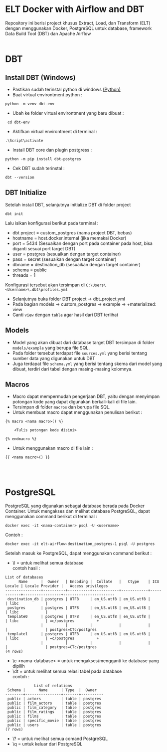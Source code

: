 # ELT Docker with Airflow and DBT

Repository ini berisi project khusus Extract, Load, dan Transform (ELT) dengan menggunakan Docker, PostgreSQL untuk database, framework Data Build Tool (DBT) dan Apache Airflow
<br>
<br>

# DBT

## Install DBT (Windows)

- Pastikan sudah terinstal python di windows [(Python)](https://www.python.org/)
- Buat virtual environtment python : 
```
python -m venv dbt-env
```
- Ubah ke folder virtual environtment yang baru dibuat :
```
 cd dbt-env
 ```
- Aktifkan virtual environtment di terminal : 
```
.\Script\activate
```
- Install DBT core dan plugin postgress : 
```
python -m pip install dbt-postgres
```
- Cek DBT sudah terinstal : 
```
dbt --version
```

## DBT Initialize

Setelah install DBT, selanjutnya initialize DBT di folder project
```
dbt init
```
Lalu isikan konfigurasi berikut pada terminal :

- dbt project = custom_postgres (nama project DBT, bebas)
- hostname = host.docker.internal (jika memakai Docker)
- port = 5434 (Sesuaikan dengan port pada container pada host, bisa diganti sesuai port target DBT)
- user = postgres (sesuaikan dengan target container)
- pass = secret (sesuaikan dengan target container)
- dbname = destination_db (sesuaikan dengan target container)
- schema = public
- threads = 1

Konfigurasi tersebut akan tersimpan di `C:\Users\<Username>\.dbt\profiles.yml`

- Selanjutnya buka folder DBT project -> dbt_project.yml
- Pada bagian models -> custom_postgres -> example -> +materialized: view
- Ganti `view` dengan `table` agar hasil dari DBT terlihat

## Models
- Model yang akan dibuat dari database target DBT tersimpan di folder `models/example` yang berupa file SQL.
- Pada folder tersebut terdapat file `sources.yml` yang berisi tentang sumber data yang digunakan untuk DBT
- Juga terdapat file `schema.yml` yang berisi tentang skema dari model yang dibuat, terdiri dari tabel dengan masing-masing kolomnya.

## Macros
- Macro dapat mempermudah pengerjaan DBT, yaitu dengan menyimpan potongan kode yang dapat digunakan berkali-kali di file lain.
- Tersimpan di folder `macros` dan berupa file SQL.
- Untuk membuat macro dapat menggunakan penulisan berikut :
```
{% macro <nama macro>() %}

    <Tulis potongan kode disini>

{% endmacro %}
```
- Untuk menggunakan macro di file lain :
```
{{ <nama macro>() }}
```
<br>
<br>

# PostgreSQL

PostgreSQL yang digunakan sebagai database berada pada Docker Container. Untuk mengakses dan melihat database PostgreSQL, dapat menggunakan command berikut di terminal :
```
docker exec -it <nama-container> psql -U <username>
```

Contoh :
```
docker exec -it elt-airflow-destination_postgres-1 psql -U postgres
```

Setelah masuk ke PostgreSQL, dapat menggunakan command berikut :
- \l = untuk melihat semua database\
contoh hasil :
```
List of databases
      Name      |  Owner   | Encoding |  Collate   |   Ctype    | ICU Locale | Locale Provider |   Access privileges
----------------+----------+----------+------------+------------+------------+-----------------+-----------------------
 destination_db | postgres | UTF8     | en_US.utf8 | en_US.utf8 |            | libc            |
 postgres       | postgres | UTF8     | en_US.utf8 | en_US.utf8 |            | libc            |
 template0      | postgres | UTF8     | en_US.utf8 | en_US.utf8 |            | libc            | =c/postgres          +
                |          |          |            |            |            |                 | postgres=CTc/postgres
 template1      | postgres | UTF8     | en_US.utf8 | en_US.utf8 |            | libc            | =c/postgres          +
                |          |          |            |            |            |                 | postgres=CTc/postgres
(4 rows)
```
- \c \<nama-database> = untuk mengakses/mengganti ke database yang dipilih
- \dt = untuk melihat semua relasi tabel pada database\
contoh :
```
             List of relations
 Schema |      Name      | Type  |  Owner
--------+----------------+-------+----------
 public | actors         | table | postgres
 public | film_actors    | table | postgres
 public | film_category  | table | postgres
 public | film_ratings   | table | postgres
 public | films          | table | postgres
 public | specific_movie | table | postgres
 public | users          | table | postgres
(7 rows)
```
- \\? = untuk melihat semua comand PostgreSQL
- \q = untuk keluar dari PostgreSQL
